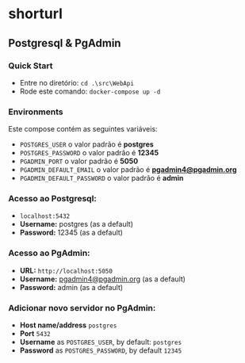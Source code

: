 # shorturl

## Postgresql & PgAdmin

### Quick Start
* Entre no diretório:  `cd .\src\WebApi`
* Rode este comando: `docker-compose up -d`


### Environments
Este compose contém as seguintes variáveis:

* `POSTGRES_USER` o valor padrão é **postgres**
* `POSTGRES_PASSWORD` o valor padrão é **12345**
* `PGADMIN_PORT` o valor padrão é **5050**
* `PGADMIN_DEFAULT_EMAIL` o valor padrão é **pgadmin4@pgadmin.org**
* `PGADMIN_DEFAULT_PASSWORD` o valor padrão é **admin**

### Acesso ao Postgresql:
* `localhost:5432`
* **Username:** postgres (as a default)
* **Password:** 12345 (as a default)

### Acesso ao PgAdmin:
* **URL:** `http://localhost:5050`
* **Username:** pgadmin4@pgadmin.org (as a default)
* **Password:** admin (as a default)

### Adicionar novo servidor no PgAdmin:
* **Host name/address** `postgres`
* **Port** `5432`
* **Username** as `POSTGRES_USER`, by default: `postgres`
* **Password** as `POSTGRES_PASSWORD`, by default `12345`
